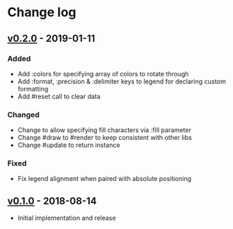 # Change log

## [v0.2.0] - 2019-01-11

### Added
* Add :colors for specifying array of colors to rotate through
* Add :format, :precision & :delimiter keys to legend for declaring custom formatting
* Add #reset call to clear data

### Changed

* Change to allow specifying fill characters via :fill parameter
* Change #draw to #render to keep consistent with other libs
* Change #update to return instance

### Fixed
* Fix legend alignment when paired with absolute positioning

## [v0.1.0] - 2018-08-14

* Initial implementation and release

[v0.2.0]: https://github.com/piotrmurach/tty-pie/compare/v0.1.0...v0.2.0
[v0.1.0]: https://github.com/piotrmurach/tty-pie/compare/v0.1.0

